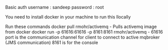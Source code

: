 Basic auth
username : sandeep
password : root




<!-- activemq configuiration setup -->

You need to install docker in your machine to run this llocally

Run these commands
docker pull rmohr/activemq - Pulls activemq image from docker
docker run -p 61616:61616 -p 8161:8161 rmohr/activemq  -
 61616 port is the communication channel for client to connect to active mqbroker (JMS communication)
 8161 is for the console
